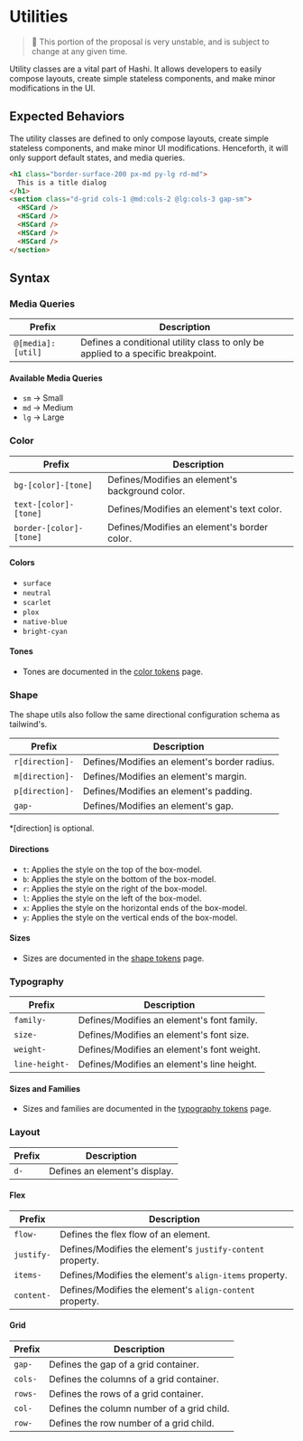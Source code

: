 # Utilities
> 🚧 This portion of the proposal is very unstable, and is subject to change at any given time.

Utility classes are a vital part of Hashi. It allows developers to easily compose layouts, create simple stateless
components, and make minor modifications in the UI.

## Expected Behaviors
The utility classes are defined to only compose layouts, create simple stateless components, and make minor UI
modifications. Henceforth, it will only support default states, and media queries.

```html
<h1 class="border-surface-200 px-md py-lg rd-md">
  This is a title dialog
</h1>
<section class="d-grid cols-1 @md:cols-2 @lg:cols-3 gap-sm">
  <HSCard />
  <HSCard />
  <HSCard />
  <HSCard />
  <HSCard />
</section>
```

## Syntax
### Media Queries

| Prefix            | Description                                                                      |
|-------------------|----------------------------------------------------------------------------------|
| `@[media]:[util]` | Defines a conditional utility class to only be applied to a specific breakpoint. |

#### Available Media Queries

- `sm` -> Small
- `md` -> Medium
- `lg` -> Large

### Color

| Prefix                  | Description                                     |
|-------------------------|-------------------------------------------------|
| `bg-[color]-[tone]`     | Defines/Modifies an element's background color. |
| `text-[color]-[tone]`   | Defines/Modifies an element's text color.       |
| `border-[color]-[tone]` | Defines/Modifies an element's border color.     |

#### Colors

- `surface`
- `neutral`
- `scarlet`
- `plox`
- `native-blue`
- `bright-cyan`

#### Tones

- Tones are documented in the [color tokens](../hs-core/tokens/Color%20Tokens.mdx) page.

### Shape
The shape utils also follow the same directional configuration schema as tailwind's.

| Prefix          | Description                                  |
|-----------------|----------------------------------------------|
| `r[direction]-` | Defines/Modifies an element's border radius. |
| `m[direction]-` | Defines/Modifies an element's margin.        |
| `p[direction]-` | Defines/Modifies an element's padding.       |
| `gap-`          | Defines/Modifies an element's gap.           |

*[direction] is optional.

#### Directions

- `t`: Applies the style on the top of the box-model.
- `b`: Applies the style on the bottom of the box-model.
- `r`: Applies the style on the right of the box-model.
- `l`: Applies the style on the left of the box-model.
- `x`: Applies the style on the horizontal ends of the box-model.
- `y`: Applies the style on the vertical ends of the box-model.

#### Sizes

- Sizes are documented in the [shape tokens](../hs-core/tokens/Shape%20Tokens.mdx) page.

### Typography

| Prefix         | Description                                |
|----------------|--------------------------------------------|
| `family-`      | Defines/Modifies an element's font family. |
| `size-`        | Defines/Modifies an element's font size.   |
| `weight-`      | Defines/Modifies an element's font weight. |
| `line-height-` | Defines/Modifies an element's line height. |

#### Sizes and Families

- Sizes and families are documented in the [typography tokens](../hs-core/tokens/Type%20Tokens.mdx) page.

### Layout

| Prefix | Description                   |
|--------|-------------------------------|
| `d-`   | Defines an element's display. |

#### Flex

| Prefix     | Description                                                |
|------------|------------------------------------------------------------|
| `flow-`    | Defines the flex flow of an element.                       |
| `justify-` | Defines/Modifies the element's `justify-content` property. |
| `items-`   | Defines/Modifies the element's `align-items` property.     |
| `content-` | Defines/Modifies the element's `align-content` property.   |

#### Grid

| Prefix  | Description                                |
|---------|--------------------------------------------|
| `gap-`  | Defines the gap of a grid container.       |
| `cols-` | Defines the columns of a grid container.   |
| `rows-` | Defines the rows of a grid container.      |
| `col-`  | Defines the column number of a grid child. |
| `row-`  | Defines the row number of a grid child.    |